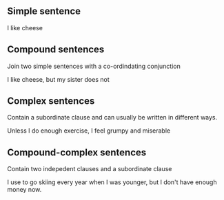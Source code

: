## Simple sentence

I like cheese

## Compound sentences
Join two simple sentences with a co-ordindating conjunction

I like cheese, but my sister does not

## Complex sentences
Contain a subordinate clause and can usually be written in different ways.

Unless I do enough exercise, I feel grumpy and miserable

## Compound-complex sentences
Contain two indepedent clauses and a subordinate clause

I use to go skiing every year when I was younger, but I don't have enough money now.
